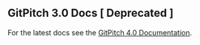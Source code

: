 ## GitPitch 3.0 Docs [ Deprecated ]

For the latest docs see the [GitPitch 4.0 Documentation](https://docs.gitpitch.com).


